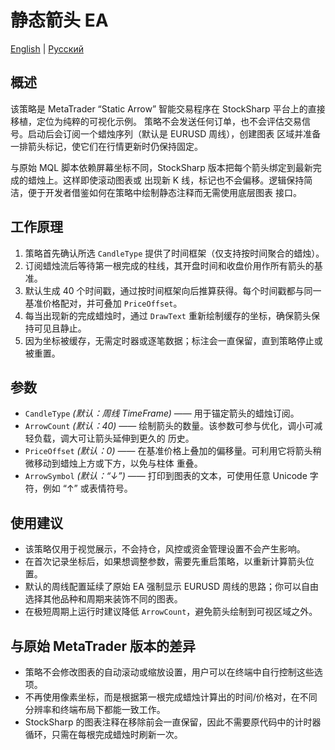 # 静态箭头 EA
[English](README.md) | [Русский](README_ru.md)

## 概述
该策略是 MetaTrader “Static Arrow” 智能交易程序在 StockSharp 平台上的直接移植，定位为纯粹的可视化示例。
策略不会发送任何订单，也不会评估交易信号。启动后会订阅一个蜡烛序列（默认是 EURUSD 周线），创建图表
区域并准备一排箭头标记，使它们在行情更新时仍保持固定。

与原始 MQL 脚本依赖屏幕坐标不同，StockSharp 版本把每个箭头绑定到最新完成的蜡烛上。这样即使滚动图表或
出现新 K 线，标记也不会偏移。逻辑保持简洁，便于开发者借鉴如何在策略中绘制静态注释而无需使用底层图表
接口。

## 工作原理
1. 策略首先确认所选 `CandleType` 提供了时间框架（仅支持按时间聚合的蜡烛）。
2. 订阅蜡烛流后等待第一根完成的柱线，其开盘时间和收盘价用作所有箭头的基准。
3. 默认生成 40 个时间戳，通过按时间框架向后推算获得。每个时间戳都与同一基准价格配对，并可叠加
   `PriceOffset`。
4. 每当出现新的完成蜡烛时，通过 `DrawText` 重新绘制缓存的坐标，确保箭头保持可见且静止。
5. 因为坐标被缓存，无需定时器或逐笔数据；标注会一直保留，直到策略停止或被重置。

## 参数
- `CandleType` *(默认：周线 TimeFrame)* —— 用于锚定箭头的蜡烛订阅。
- `ArrowCount` *(默认：40)* —— 绘制箭头的数量。该参数可参与优化，调小可减轻负载，调大可让箭头延伸到更久的
  历史。
- `PriceOffset` *(默认：0)* —— 在基准价格上叠加的偏移量。可利用它将箭头稍微移动到蜡烛上方或下方，以免与柱体
  重叠。
- `ArrowSymbol` *(默认：“↓”)* —— 打印到图表的文本，可使用任意 Unicode 字符，例如 “↑” 或表情符号。

## 使用建议
- 该策略仅用于视觉展示，不会持仓，风控或资金管理设置不会产生影响。
- 在首次记录坐标后，如果想调整参数，需要先重启策略，以重新计算箭头位置。
- 默认的周线配置延续了原始 EA 强制显示 EURUSD 周线的思路；你可以自由选择其他品种和周期来装饰不同的图表。
- 在极短周期上运行时建议降低 `ArrowCount`，避免箭头绘制到可视区域之外。

## 与原始 MetaTrader 版本的差异
- 策略不会修改图表的自动滚动或缩放设置，用户可以在终端中自行控制这些选项。
- 不再使用像素坐标，而是根据第一根完成蜡烛计算出的时间/价格对，在不同分辨率和终端布局下都能一致工作。
- StockSharp 的图表注释在移除前会一直保留，因此不需要原代码中的计时器循环，只需在每根完成蜡烛时刷新一次。
